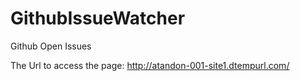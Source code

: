 # GithubIssueWatcher
Github Open Issues

The Url to access the page: http://atandon-001-site1.dtempurl.com/